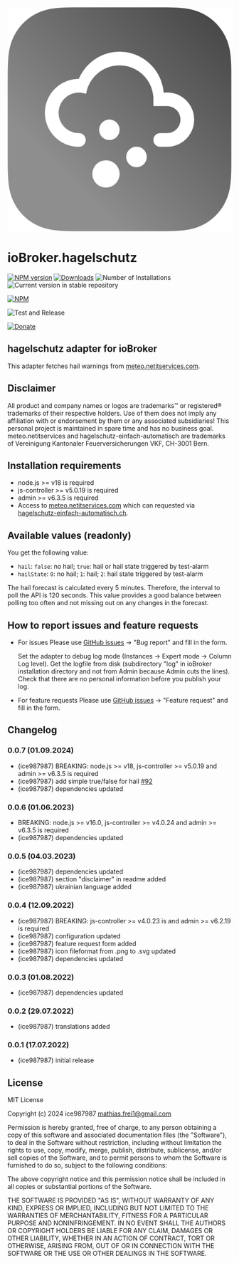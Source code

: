 ![Logo](admin/hagelschutz.svg)

# ioBroker.hagelschutz

[![NPM version](https://img.shields.io/npm/v/iobroker.hagelschutz.svg)](https://www.npmjs.com/package/iobroker.hagelschutz)
[![Downloads](https://img.shields.io/npm/dm/iobroker.hagelschutz.svg)](https://www.npmjs.com/package/iobroker.hagelschutz)
![Number of Installations](https://iobroker.live/badges/hagelschutz-installed.svg)
![Current version in stable repository](https://img.shields.io/badge/stable-not%20published-%23264777)

<!-- ![Current version in stable repository](https://iobroker.live/badges/hagelschutz-stable.svg) -->
<!-- [![Dependency Status](https://img.shields.io/david/ice987987/iobroker.hagelschutz.svg)](https://david-dm.org/ice987987/iobroker.hagelschutz) -->

[![NPM](https://nodei.co/npm/iobroker.hagelschutz.svg?downloads=true)](https://nodei.co/npm/iobroker.hagelschutz/)

![Test and Release](https://github.com/ice987987/ioBroker.hagelschutz/workflows/Test%20and%20Release/badge.svg)

[![Donate](https://img.shields.io/badge/donate-paypal-blue?style=flat)](https://paypal.me/ice987987)

## hagelschutz adapter for ioBroker

This adapter fetches hail warnings from [meteo.netitservices.com](https://meteo.netitservices.com).

## Disclaimer

All product and company names or logos are trademarks™ or registered® trademarks of their respective holders. Use of them does not imply any affiliation with or endorsement by them or any associated subsidiaries! This personal project is maintained in spare time and has no business goal. meteo.netitservices and hagelschutz-einfach-automatisch are trademarks of Vereinigung Kantonaler Feuerversicherungen VKF, CH-3001 Bern.

## Installation requirements

-   node.js >= v18 is required
-   js-controller >= v5.0.19 is required
-   admin >= v6.3.5 is required
-   Access to [meteo.netitservices.com](https://meteo.netitservices.com) which can requested via [hagelschutz-einfach-automatisch.ch](https://www.hagelschutz-einfach-automatisch.ch/eigentuemer-verwaltungen/produkt/ich-habe-interesse.html).

## Available values (readonly)

You get the following value:

-   `hail`: `false`: no hail; `true`: hail or hail state triggered by test-alarm
-   `hailState`: `0`: no hail; `1`: hail; `2`: hail state triggered by test-alarm

The hail forecast is calculated every 5 minutes. Therefore, the interval to poll the API is 120 seconds. This value provides a good balance between polling too often and not missing out on any changes in the forecast.

## How to report issues and feature requests

-   For issues
    Please use [GitHub issues](https://github.com/ice987987/ioBroker.hagelschutz/issues/new/choose) -> "Bug report" and fill in the form.

    Set the adapter to debug log mode (Instances -> Expert mode -> Column Log level). Get the logfile from disk (subdirectory "log" in ioBroker installation directory and not from Admin because Admin cuts the lines). Check that there are no personal information before you publish your log.

-   For feature requests
    Please use [GitHub issues](https://github.com/ice987987/ioBroker.hagelschutz/issues/new/choose) -> "Feature request" and fill in the form.

## Changelog

<!-- ### **WORK IN PROGRESS** -->

### 0.0.7 (01.09.2024)

-   (ice987987) BREAKING: node.js >= v18, js-controller >= v5.0.19 and admin >= v6.3.5 is required
-   (ice987987) add simple true/false for hail [#92](https://github.com/ice987987/ioBroker.hagelschutz/issues/92)
-   (ice987987) dependencies updated

### 0.0.6 (01.06.2023)

-   BREAKING: node.js >= v16.0, js-controller >= v4.0.24 and admin >= v6.3.5 is required
-   (ice987987) dependencies updated

### 0.0.5 (04.03.2023)

-   (ice987987) dependencies updated
-   (ice987987) section "disclaimer" in readme added
-   (ice987987) ukrainian language added

### 0.0.4 (12.09.2022)

-   (ice987987) BREAKING: js-controller >= v4.0.23 is and admin >= v6.2.19 is required
-   (ice987987) configuration updated
-   (ice987987) feature request form added
-   (ice987987) icon fileformat from .png to .svg updated
-   (ice987987) dependencies updated

### 0.0.3 (01.08.2022)

-   (ice987987) dependencies updated

### 0.0.2 (29.07.2022)

-   (ice987987) translations added

### 0.0.1 (17.07.2022)

-   (ice987987) initial release

## License

MIT License

Copyright (c) 2024 ice987987 <mathias.frei1@gmail.com>

Permission is hereby granted, free of charge, to any person obtaining a copy
of this software and associated documentation files (the "Software"), to deal
in the Software without restriction, including without limitation the rights
to use, copy, modify, merge, publish, distribute, sublicense, and/or sell
copies of the Software, and to permit persons to whom the Software is
furnished to do so, subject to the following conditions:

The above copyright notice and this permission notice shall be included in all
copies or substantial portions of the Software.

THE SOFTWARE IS PROVIDED "AS IS", WITHOUT WARRANTY OF ANY KIND, EXPRESS OR
IMPLIED, INCLUDING BUT NOT LIMITED TO THE WARRANTIES OF MERCHANTABILITY,
FITNESS FOR A PARTICULAR PURPOSE AND NONINFRINGEMENT. IN NO EVENT SHALL THE
AUTHORS OR COPYRIGHT HOLDERS BE LIABLE FOR ANY CLAIM, DAMAGES OR OTHER
LIABILITY, WHETHER IN AN ACTION OF CONTRACT, TORT OR OTHERWISE, ARISING FROM,
OUT OF OR IN CONNECTION WITH THE SOFTWARE OR THE USE OR OTHER DEALINGS IN THE
SOFTWARE.

